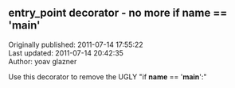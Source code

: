 ## entry_point decorator - no more if __name__ == '__main__'  
Originally published: 2011-07-14 17:55:22  
Last updated: 2011-07-14 20:42:35  
Author: yoav glazner  
  
Use this decorator to remove the UGLY "if __name__ == '__main__':"